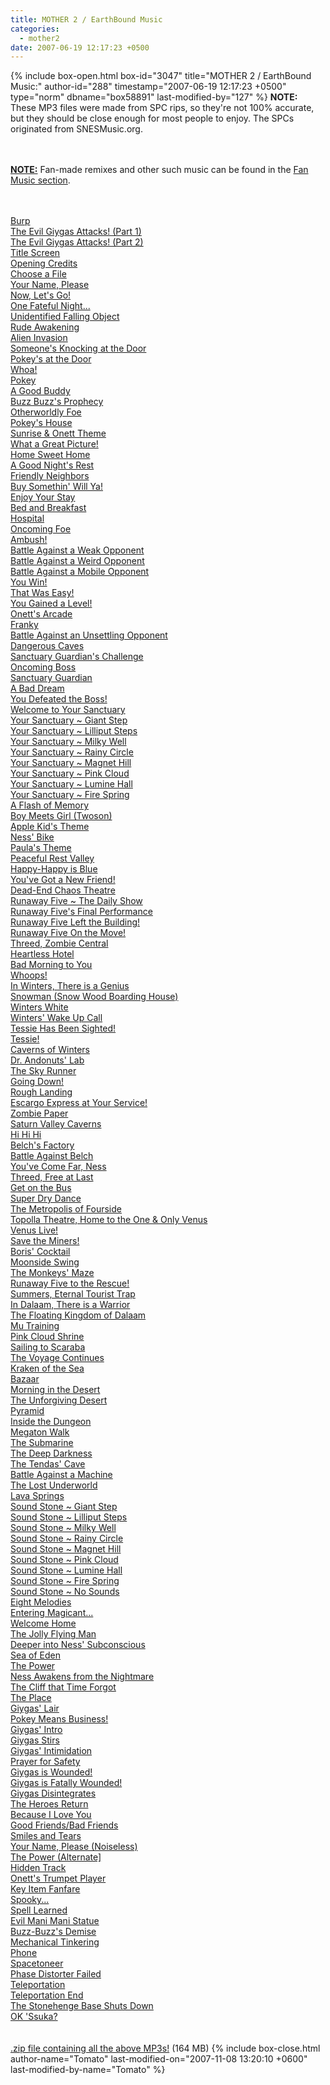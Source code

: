 ```yaml
---
title: MOTHER 2 / EarthBound Music
categories:
  - mother2
date: 2007-06-19 12:17:23 +0500
---
```

{% include box-open.html box-id="3047" title="MOTHER 2 / EarthBound Music:" author-id="288" timestamp="2007-06-19 12:17:23 +0500" type="norm" dbname="box58891" last-modified-by="127" %}
<b>NOTE:</b> These MP3 files were made from SPC rips, so they're not 100% accurate, but they should be close enough for most people to enjoy. The SPCs originated from SNESMusic.org.

<br /><br />
<b><u>NOTE:</u></b> Fan-made remixes and other such music can be found in the <a href="/fanmusic">Fan Music section</a>.

<br /><br />
<table1 />
<a href="001- EarthBound - Burp.mp3">Burp</a><br />
<a href="002- Earthbound - The Evil Giygas Attacks! (Part 1).mp3">The Evil Giygas Attacks! (Part 1)</a><br />
<a href="003- Earthbound - The Evil Giygas Attacks! (Part 2).mp3">The Evil Giygas Attacks! (Part 2)</a><br />
<a href="004- Earthbound - Title Screen.mp3">Title Screen</a><br />
<a href="005- Earthbound - Opening Credits.mp3">Opening Credits</a><br />
<a href="006- Earthbound - Choose a File.mp3">Choose a File</a><br />
<a href="007- Earthbound - Your Name, Please.mp3">Your Name, Please</a><br />
<a href="008- Earthbound - Now, Let_s Go!.mp3">Now, Let's Go!</a><br />
<a href="009- Earthbound - One Fateful Night___.mp3">One Fateful Night...</a><br />
<a href="010- Earthbound - Unidentified Falling Object.mp3">Unidentified Falling Object</a><br />
<a href="011- Earthbound - Rude Awakening.mp3">Rude Awakening</a><br />
<a href="012- Earthbound - Alien Invasion.mp3">Alien Invasion</a><br />
<a href="013- Earthbound - Someone_s Knocking at the Door.mp3">Someone's Knocking at the Door</a><br />
<a href="014- Earthbound - Pokey_s at the Door.mp3">Pokey's at the Door</a><br />
<a href="015- Earthbound - Whoa!.mp3">Whoa!</a><br />
<a href="016- Earthbound - Pokey.mp3">Pokey</a><br />
<a href="017- Earthbound - A Good Buddy.mp3">A Good Buddy</a><br />
<a href="018- Earthbound - Buzz Buzz_s Prophecy.mp3">Buzz Buzz's Prophecy</a><br />
<a href="019- Earthbound - Otherworldly Foe.mp3">Otherworldly Foe</a><br />
<a href="020- Earthbound - Pokey_s House.mp3">Pokey's House</a><br />
<a href="021- Earthbound - Sunrise & Onett Theme.mp3">Sunrise & Onett Theme</a><br />
<a href="022- Earthbound - What a Great Picture!.mp3">What a Great Picture!</a><br />
<a href="023- Earthbound - Home Sweet Home.mp3">Home Sweet Home</a><br />
<a href="024- Earthbound - A Good Night_s Rest.mp3">A Good Night's Rest</a><br />
<a href="025- Earthbound - Friendly Neighbors.mp3">Friendly Neighbors</a><br />
<a href="026- Earthbound - Buy Somethin_ Will Ya!.mp3">Buy Somethin' Will Ya!</a><br />
<a href="027- Earthbound - Enjoy Your Stay.mp3">Enjoy Your Stay</a><br />
<a href="028- Earthbound - Bed and Breakfast.mp3">Bed and Breakfast</a><br />
<a href="029- Earthbound - Hospital.mp3">Hospital</a><br />
<a href="030- Earthbound - Oncoming Foe.mp3">Oncoming Foe</a><br />
<a href="031- Earthbound - Ambush!.mp3">Ambush!</a><br />
<a href="032- Earthbound - Battle Against a Weak Opponent.mp3">Battle Against a Weak Opponent</a><br />
<a href="033- Earthbound - Battle Against a Weird Opponent.mp3">Battle Against a Weird Opponent</a><br />
<a href="034- Earthbound - Battle Against a Mobile Opponent.mp3">Battle Against a Mobile Opponent</a><br />
<a href="035- Earthbound - You Win!.mp3">You Win!</a><br />
<a href="036- Earthbound - That Was Easy!.mp3">That Was Easy!</a><br />
<a href="037- Earthbound - You Gained a Level!.mp3">You Gained a Level!</a><br />
<a href="038- Earthbound - Onett_s Arcade.mp3">Onett's Arcade</a><br />
<a href="039- Earthbound - Franky.mp3">Franky</a><br />
<a href="040- Earthbound - Battle Against an Unsettling Opponent.mp3">Battle Against an Unsettling Opponent</a><br />
<a href="041- Earthbound - Dangerous Caves.mp3">Dangerous Caves</a><br />
<a href="042- Earthbound - Sanctuary Guardian_s Challenge.mp3">Sanctuary Guardian's Challenge</a><br />
<a href="043- Earthbound - Oncoming Boss.mp3">Oncoming Boss</a><br />
<a href="044- Earthbound - Sanctuary Guardian.mp3">Sanctuary Guardian</a><br />
<a href="045- Earthbound - A Bad Dream.mp3">A Bad Dream</a><br />
<a href="046- Earthbound - You Defeated the Boss!.mp3">You Defeated the Boss!</a><br />
<a href="047- Earthbound - Welcome to Your Sanctuary.mp3">Welcome to Your Sanctuary</a><br />
<a href="048- Earthbound - Your Sanctuary ~ Giant Step.mp3">Your Sanctuary ~ Giant Step</a><br />
<a href="049- Earthbound - Your Sanctuary ~ Lilliput Steps.mp3">Your Sanctuary ~ Lilliput Steps</a><br />
<a href="050- Earthbound - Your Sanctuary ~ Milky Well.mp3">Your Sanctuary ~ Milky Well</a><br />
<a href="051- Earthbound - Your Sanctuary ~ Rainy Circle.mp3">Your Sanctuary ~ Rainy Circle</a><br />
<a href="052- Earthbound - Your Sanctuary ~ Magnet Hill.mp3">Your Sanctuary ~ Magnet Hill</a><br />
<a href="053- Earthbound - Your Sanctuary ~ Pink Cloud.mp3">Your Sanctuary ~ Pink Cloud</a><br />
<a href="054- Earthbound - Your Sanctuary ~ Lumine Hall.mp3">Your Sanctuary ~ Lumine Hall</a><br />
<a href="055- Earthbound - Your Sanctuary ~ Fire Spring.mp3">Your Sanctuary ~ Fire Spring</a><br />
<a href="056- Earthbound - A Flash of Memory.mp3">A Flash of Memory</a><br />
<a href="057- Earthbound - Boy Meets Girl (Twoson).mp3">Boy Meets Girl (Twoson)</a><br />
<a href="058- Earthbound - Apple Kid_s Theme.mp3">Apple Kid's Theme</a><br />
<a href="059- Earthbound - Ness_ Bike.mp3">Ness' Bike</a><br />
<a href="060- Earthbound - Paula_s Theme.mp3">Paula's Theme</a><br />
<a href="061- Earthbound - Peaceful Rest Valley.mp3">Peaceful Rest Valley</a><br />
<a href="062- Earthbound - Happy-Happy is Blue.mp3">Happy-Happy is Blue</a><br />
<a href="063- Earthbound - You_ve Got a New Friend!.mp3">You've Got a New Friend!</a><br />
<a href="064- Earthbound - Dead-End Chaos Theatre.mp3">Dead-End Chaos Theatre</a><br />
<a href="065- Earthbound - Runaway Five ~ The Daily Show.mp3">Runaway Five ~ The Daily Show</a><br />
<a href="066- Earthbound - Runaway Five_s Final Performance.mp3">Runaway Five's Final Performance</a><br />
<a href="067- Earthbound - Runaway Five Left the Building!.mp3">Runaway Five Left the Building!</a><br />
<a href="068- Earthbound - Runaway Five On the Move!.mp3">Runaway Five On the Move!</a><br />
<a href="069- Earthbound - Threed, Zombie Central.mp3">Threed, Zombie Central</a><br />
<a href="070- Earthbound - Heartless Hotel.mp3">Heartless Hotel</a><br />
<a href="071- Earthbound - Bad Morning to You.mp3">Bad Morning to You</a><br />
<a href="072- Earthbound - Whoops!.mp3">Whoops!</a><br />
<a href="073- Earthbound - In Winters, There is a Genius.mp3">In Winters, There is a Genius</a><br />
<a href="074- Earthbound - Snowman (Snow Wood Boarding House).mp3">Snowman (Snow Wood Boarding House)</a><br />
<a href="075- Earthbound - Winters White.mp3">Winters White</a><br />
<a href="076- Earthbound - Winters_ Wake Up Call.mp3">Winters' Wake Up Call</a><br />
<a href="077- Earthbound - Tessie Has Been Sighted!.mp3">Tessie Has Been Sighted!</a><br />
<a href="078- Earthbound - Tessie!.mp3">Tessie!</a><br />
<a href="079- Earthbound - Caverns of Winters.mp3">Caverns of Winters</a><br />
<a href="080- Earthbound - Dr_ Andonuts_ Lab.mp3">Dr. Andonuts' Lab</a><br />
<a href="081- Earthbound - The Sky Runner.mp3">The Sky Runner</a><br />
<a href="082- Earthbound - Going Down!.mp3">Going Down!</a><br />
<a href="083- Earthbound - Rough Landing.mp3">Rough Landing</a><br />
<a href="084- Earthbound - Escargo Express at Your Service!.mp3">Escargo Express at Your Service!</a><br />
<a href="085- Earthbound - Zombie Paper.mp3">Zombie Paper</a><br />
<table2 />
<a href="086- Earthbound - Saturn Valley Caverns.mp3">Saturn Valley Caverns</a><br />
<a href="087- Earthbound - Hi Hi Hi.mp3">Hi Hi Hi</a><br />
<a href="088- Earthbound - Belch_s Factory.mp3">Belch's Factory</a><br />
<a href="089- Earthbound - Battle Against Belch.mp3">Battle Against Belch</a><br />
<a href="090- Earthbound - You_ve Come Far, Ness.mp3">You've Come Far, Ness</a><br />
<a href="091- Earthbound - Threed, Free at Last.mp3">Threed, Free at Last</a><br />
<a href="092- Earthbound - Get on the Bus.mp3">Get on the Bus</a><br />
<a href="093- Earthbound - Super Dry Dance.mp3">Super Dry Dance</a><br />
<a href="094- Earthbound - The Metropolis of Fourside.mp3">The Metropolis of Fourside</a><br />
<a href="095- Earthbound - Topolla Theatre, Home to the One & Only Venus.mp3">Topolla Theatre, Home to the One & Only Venus</a><br />
<a href="096- Earthbound - Venus Live!.mp3">Venus Live!</a><br />
<a href="097- Earthbound - Save the Miners!.mp3">Save the Miners!</a><br />
<a href="098- Earthbound - Boris_ Cocktail.mp3">Boris' Cocktail</a><br />
<a href="099- Earthbound - Moonside Swing.mp3">Moonside Swing</a><br />
<a href="100- Earthbound - The Monkeys_ Maze.mp3">The Monkeys' Maze</a><br />
<a href="101- Earthbound - Runaway Five to the Rescue!.mp3">Runaway Five to the Rescue!</a><br />
<a href="102- Earthbound - Summers, Eternal Tourist Trap.mp3">Summers, Eternal Tourist Trap</a><br />
<a href="103- Earthbound - In Dalaam, There is a Warrior.mp3">In Dalaam, There is a Warrior</a><br />
<a href="104- Earthbound - The Floating Kingdom of Dalaam.mp3">The Floating Kingdom of Dalaam</a><br />
<a href="105- Earthbound - Mu Training.mp3">Mu Training</a><br />
<a href="106- Earthbound - Pink Cloud Shrine.mp3">Pink Cloud Shrine</a><br />
<a href="107- Earthbound - Sailing to Scaraba.mp3">Sailing to Scaraba</a><br />
<a href="108- Earthbound - The Voyage Continues.mp3">The Voyage Continues</a><br />
<a href="109- Earthbound - Kraken of the Sea.mp3">Kraken of the Sea</a><br />
<a href="110- Earthbound - Bazaar.mp3">Bazaar</a><br />
<a href="111- Earthbound - Morning in the Desert.mp3">Morning in the Desert</a><br />
<a href="112- Earthbound - The Unforgiving Desert.mp3">The Unforgiving Desert</a><br />
<a href="113- Earthbound - Pyramid.mp3">Pyramid</a><br />
<a href="114- Earthbound - Inside the Dungeon.mp3">Inside the Dungeon</a><br />
<a href="115- Earthbound - Megaton Walk.mp3">Megaton Walk</a><br />
<a href="116- Earthbound - The Submarine.mp3">The Submarine</a><br />
<a href="117- Earthbound - The Deep Darkness.mp3">The Deep Darkness</a><br />
<a href="118- Earthbound - The Tendas_ Cave.mp3">The Tendas' Cave</a><br />
<a href="119- Earthbound - Battle Against a Machine.mp3">Battle Against a Machine</a><br />
<a href="120- Earthbound - The Lost Underworld.mp3">The Lost Underworld</a><br />
<a href="121- Earthbound - Lava Springs.mp3">Lava Springs</a><br />
<a href="122- Earthbound - Sound Stone ~ Giant Step.mp3">Sound Stone ~ Giant Step</a><br />
<a href="123- Earthbound - Sound Stone ~ Lilliput Steps.mp3">Sound Stone ~ Lilliput Steps</a><br />
<a href="124- Earthbound - Sound Stone ~ Milky Well.mp3">Sound Stone ~ Milky Well</a><br />
<a href="125- Earthbound - Sound Stone ~ Rainy Circle.mp3">Sound Stone ~ Rainy Circle</a><br />
<a href="126- Earthbound - Sound Stone ~ Magnet Hill.mp3">Sound Stone ~ Magnet Hill</a><br />
<a href="127- Earthbound - Sound Stone ~ Pink Cloud.mp3">Sound Stone ~ Pink Cloud</a><br />
<a href="128- Earthbound - Sound Stone ~ Lumine Hall.mp3">Sound Stone ~ Lumine Hall</a><br />
<a href="129- Earthbound - Sound Stone ~ Fire Spring.mp3">Sound Stone ~ Fire Spring</a><br />
<a href="130- Earthbound - Sound Stone ~ No Sounds.mp3">Sound Stone ~ No Sounds</a><br />
<a href="131- Earthbound - Eight Melodies.mp3">Eight Melodies</a><br />
<a href="132- Earthbound - Entering Magicant___.mp3">Entering Magicant...</a><br />
<a href="133- Earthbound - Welcome Home.mp3">Welcome Home</a><br />
<a href="134- Earthbound - The Jolly Flying Man.mp3">The Jolly Flying Man</a><br />
<a href="135- Earthbound - Deeper into Ness_ Subconscious.mp3">Deeper into Ness' Subconscious</a><br />
<a href="136- Earthbound - Sea of Eden.mp3">Sea of Eden</a><br />
<a href="137- Earthbound - The Power.mp3">The Power</a><br />
<a href="138- Earthbound - Ness Awakens from the Nightmare.mp3">Ness Awakens from the Nightmare</a><br />
<a href="139- Earthbound - The Cliff that Time Forgot.mp3">The Cliff that Time Forgot</a><br />
<a href="140- Earthbound - The Place.mp3">The Place</a><br />
<a href="141- Earthbound - Giygas_ Lair.mp3">Giygas' Lair</a><br />
<a href="142- Earthbound - Pokey Means Business!.mp3">Pokey Means Business!</a><br />
<a href="143- Earthbound - Giygas_s Intro.mp3">Giygas' Intro</a><br />
<a href="144- Earthbound - Giygas Stirs.mp3">Giygas Stirs</a><br />
<a href="145- Earthbound - Giygas_ Intimidation.mp3">Giygas' Intimidation</a><br />
<a href="146- Earthbound - Prayer for Safety.mp3">Prayer for Safety</a><br />
<a href="147- Earthbound - Giygas is Wounded!.mp3">Giygas is Wounded!</a><br />
<a href="148- Earthbound - Giygas is Fatally Wounded!.mp3">Giygas is Fatally Wounded!</a><br />
<a href="149- Earthbound - Giygas Disintegrates.mp3">Giygas Disintegrates</a><br />
<a href="150- Earthbound - The Heroes Return.mp3">The Heroes Return</a><br />
<a href="151- Earthbound - Because I Love You.mp3">Because I Love You</a><br />
<a href="152- Earthbound - Good Friends_Bad Friends.mp3">Good Friends/Bad Friends</a><br />
<a href="153- Earthbound - Smiles and Tears.mp3">Smiles and Tears</a><br />
<a href="154- Earthbound - Your Name, Please (Noiseless).mp3">Your Name, Please (Noiseless)</a><br />
<a href="155- Earthbound - The Power (Alternate].mp3">The Power (Alternate]</a><br />
<a href="156- Earthbound - Hidden Track.mp3">Hidden Track</a><br />
<a href="157- Earthbound - Onett_s Trumpet Player.mp3">Onett's Trumpet Player</a><br />
<a href="158- Earthbound - Key Item Fanfare.mp3">Key Item Fanfare</a><br />
<a href="159- Earthbound - Spooky___.mp3">Spooky...</a><br />
<a href="160- Earthbound - Spell Learned.mp3">Spell Learned</a><br />
<a href="161- Earthbound - Evil Mani Mani Statue.mp3">Evil Mani Mani Statue</a><br />
<a href="162- Earthbound - Buzz-Buzz_s Demise.mp3">Buzz-Buzz's Demise</a><br />
<a href="163- Earthbound - Mechanical Tinkering.mp3">Mechanical Tinkering</a><br />
<a href="164- Earthbound - Phone.mp3">Phone</a><br />
<a href="165- Earthbound - Spacetoneer.mp3">Spacetoneer</a><br />
<a href="166- Earthbound - Phase Distorter Failed.mp3">Phase Distorter Failed</a><br />
<a href="167- Earthbound - Teleportation.mp3">Teleportation</a><br />
<a href="168- Earthbound - Teleportation End.mp3">Teleportation End</a><br />
<a href="169- Earthbound - The Stonehenge Base Shuts Down.mp3">The Stonehenge Base Shuts Down</a><br />
<a href="170- Earthbound - OK _Ssuka_.mp3">OK 'Ssuka?</a><br />
<table3 />
<br /><br />
<a href="EarthBound_Music_Archive.zip">.zip file containing all the above MP3s!</a> (164 MB)
{% include box-close.html author-name="Tomato" last-modified-on="2007-11-08 13:20:10 +0600" last-modified-by-name="Tomato" %}
